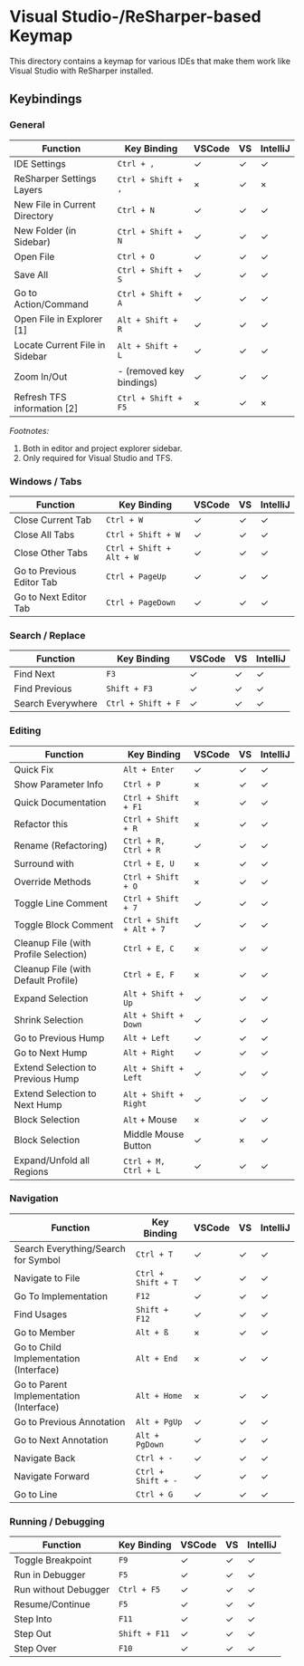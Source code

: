﻿# Visual Studio-/ReSharper-based Keymap

This directory contains a keymap for various IDEs that make them work like Visual Studio with ReSharper installed.

## Keybindings

### General

| Function                          | Key Binding               | VSCode | VS | IntelliJ
| --------------------------------- | ------------------------- | ------ | -- | --------
| IDE Settings                      | `Ctrl + ,`                | ✓ | ✓ | ✓
| ReSharper Settings Layers         | `Ctrl + Shift + ,`        | × | ✓ | ×
| New File in Current Directory     | `Ctrl + N`                | ✓ | ✓ | ✓
| New Folder (in Sidebar)           | `Ctrl + Shift + N`        | ✓ | ✓ | ✓
| Open File                         | `Ctrl + O`                | ✓ | ✓ | ✓
| Save All                          | `Ctrl + Shift + S`        | ✓ | ✓ | ✓
| Go to Action/Command              | `Ctrl + Shift + A`        | ✓ | ✓ | ✓
| Open File in Explorer [1]         | `Alt + Shift + R`         | ✓ | ✓ | ✓
| Locate Current File in Sidebar    | `Alt + Shift + L`         | ✓ | ✓ | ✓
| Zoom In/Out                       | - (removed key bindings)  | ✓ | ✓ | ✓
| Refresh TFS information [2]       | `Ctrl + Shift + F5`       | × | ✓ | ×

*Footnotes:*

1. Both in editor and project explorer sidebar.
1. Only required for Visual Studio and TFS.

### Windows / Tabs

| Function                  | Key Binding               | VSCode | VS | IntelliJ
| ------------------------- | ------------------------- | ------ | -- | --------
| Close Current Tab         | `Ctrl + W`                | ✓ | ✓ | ✓
| Close All Tabs            | `Ctrl + Shift + W`        | ✓ | ✓ | ✓
| Close Other Tabs          | `Ctrl + Shift + Alt + W`  | ✓ | ✓ | ✓
| Go to Previous Editor Tab | `Ctrl + PageUp`           | ✓ | ✓ | ✓
| Go to Next Editor Tab     | `Ctrl + PageDown`         | ✓ | ✓ | ✓

### Search / Replace

| Function          | Key Binding           | VSCode | VS | IntelliJ
| ----------------- | --------------------- | ------ | -- | --------
| Find Next         | `F3`                  | ✓ | ✓ | ✓
| Find Previous     | `Shift + F3`          | ✓ | ✓ | ✓
| Search Everywhere | `Ctrl + Shift + F`    | ✓ | ✓ | ✓

### Editing

| Function                                  | Key Binding               | VSCode | VS | IntelliJ
| ----------------------------------------- | ------------------------- | ------ | -- | --------
| Quick Fix                                 | `Alt + Enter`             | ✓ | ✓ | ✓
| Show Parameter Info                       | `Ctrl + P`                | × | ✓ | ✓
| Quick Documentation                       | `Ctrl + Shift + F1`       | × | ✓ | ✓
| Refactor this                             | `Ctrl + Shift + R`        | × | ✓ | ✓
| Rename (Refactoring)                      | `Ctrl + R, Ctrl + R`      | ✓ | ✓ | ✓
| Surround with                             | `Ctrl + E, U`             | × | ✓ | ✓
| Override Methods                          | `Ctrl + Shift + O`        | × | ✓ | ✓
| Toggle Line Comment                       | `Ctrl + Shift + 7`        | ✓ | ✓ | ✓
| Toggle Block Comment                      | `Ctrl + Shift + Alt + 7`  | ✓ | ✓ | ✓
| Cleanup File (with Profile Selection)     | `Ctrl + E, C`             | × | ✓ | ✓
| Cleanup File (with Default Profile)       | `Ctrl + E, F`             | × | ✓ | ✓
| Expand Selection                          | `Alt + Shift + Up`        | ✓ | ✓ | ✓
| Shrink Selection                          | `Alt + Shift + Down`      | ✓ | ✓ | ✓
| Go to Previous Hump                       | `Alt + Left`              | ✓ | ✓ | ✓
| Go to Next Hump                           | `Alt + Right`             | ✓ | ✓ | ✓
| Extend Selection to Previous Hump         | `Alt + Shift + Left`      | ✓ | ✓ | ✓
| Extend Selection to Next Hump             | `Alt + Shift + Right`     | ✓ | ✓ | ✓
| Block Selection                           | `Alt` + Mouse             | × | ✓ | ✓
| Block Selection                           | Middle Mouse Button       | ✓ | × | ✓
| Expand/Unfold all Regions                 | `Ctrl + M, Ctrl + L`      | ✓ | ✓ | ✓

### Navigation

| Function                                  | Key Binding           | VSCode | VS | IntelliJ
| ----------------------------------------- | --------------------- | ------ | -- | --------
| Search Everything/Search for Symbol       | `Ctrl + T`            | ✓ | ✓ | ✓
| Navigate to File                          | `Ctrl + Shift + T`    | ✓ | ✓ | ✓
| Go To Implementation                      | `F12`                 | ✓ | ✓ | ✓
| Find Usages                               | `Shift + F12`         | ✓ | ✓ | ✓
| Go to Member                              | `Alt + ß`             | × | ✓ | ✓
| Go to Child Implementation (Interface)    | `Alt + End`           | × | ✓ | ✓
| Go to Parent Implementation (Interface)   | `Alt + Home`          | × | ✓ | ✓
| Go to Previous Annotation                 | `Alt + PgUp`          | ✓ | ✓ | ✓
| Go to Next Annotation                     | `Alt + PgDown`        | ✓ | ✓ | ✓
| Navigate Back                             | `Ctrl + -`            | ✓ | ✓ | ✓
| Navigate Forward                          | `Ctrl + Shift + -`    | ✓ | ✓ | ✓
| Go to Line                                | `Ctrl + G`            | ✓ | ✓ | ✓

### Running / Debugging

| Function              | Key Binding   | VSCode | VS | IntelliJ
| --------------------- | ------------- | ------ | -- | --------
| Toggle Breakpoint     | `F9`          | ✓ | ✓ | ✓
| Run in Debugger       | `F5`          | ✓ | ✓ | ✓
| Run without Debugger  | `Ctrl + F5`   | ✓ | ✓ | ✓
| Resume/Continue       | `F5`          | ✓ | ✓ | ✓
| Step Into             | `F11`         | ✓ | ✓ | ✓
| Step Out              | `Shift + F11` | ✓ | ✓ | ✓
| Step Over             | `F10`         | ✓ | ✓ | ✓
